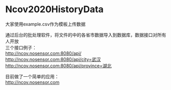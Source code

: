 # Ncov2020HistoryData
大家使用example.csv作为模板上传数据<br>

通过后台的批处理软件，将文件的中的各省市数据导入到数据库，数据接口对所有人开放<br>
三个接口例子：<br>
http://ncov.nosensor.com:8080/api/<br>
http://ncov.nosensor.com:8080/api/city=武汉<br>
http://ncov.nosensor.com:8080/api/province=湖北<br>

目前做了一个简单的应用：<br>
http://ncov.nosensor.com